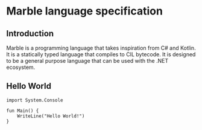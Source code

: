 # Marble language specification

## Introduction

Marble is a programming language that takes inspiration from C# and Kotlin.
It is a statically typed language that compiles to CIL bytecode. It is designed
to be a general purpose language that can be used with the .NET ecosystem.

## Hello World

```marble
import System.Console

fun Main() {
    WriteLine("Hello World!")
}
```
